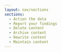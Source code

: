 ```yaml
---
layout: nav/sections
sections:
  - Action the data
  - Report your findings
  - Delete content
  - Archive content
  - Rewrite content
  - Maintain content
---
```

